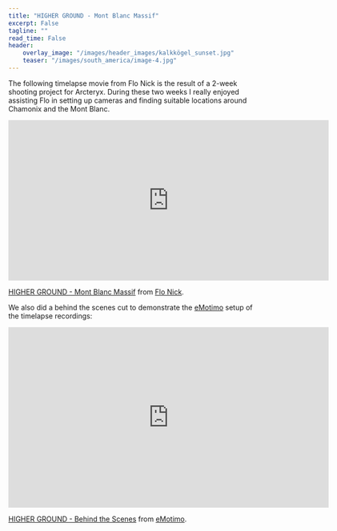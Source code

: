 ```yaml
---
title: "HIGHER GROUND - Mont Blanc Massif"
excerpt: False
tagline: ""
read_time: False
header: 
    overlay_image: "/images/header_images/kalkkögel_sunset.jpg"
    teaser: "/images/south_america/image-4.jpg"
---
```


The following timelapse movie from Flo Nick is the result of a 2-week shooting project for Arcteryx. During these two weeks I really enjoyed assisting Flo in setting up cameras and finding suitable locations around Chamonix and the Mont Blanc.

<iframe src="https://player.vimeo.com/video/351884479?color=ffffff" width="640" height="320" frameborder="0" allow="autoplay; fullscreen; picture-in-picture" allowfullscreen></iframe>
<p><a href="https://vimeo.com/351884479">HIGHER GROUND - Mont Blanc Massif</a> from <a href="https://vimeo.com/flonick">Flo Nick</a>.</p>

We also did a behind the scenes cut to demonstrate the <a href="https://vimeo.com/emotimo">eMotimo</a> setup of the timelapse recordings:

<iframe src="https://player.vimeo.com/video/351877866" width="640" height="360" frameborder="0" allow="autoplay; fullscreen; picture-in-picture" allowfullscreen></iframe>
<p><a href="https://vimeo.com/351877866">HIGHER GROUND - Behind the Scenes</a> from <a href="https://vimeo.com/emotimo">eMotimo</a>.</p>


<!--
Comments

<iframe width="420" height="315" src="https://youtu.be/pHKt4kh5Yzo" frameborder="0" allowfullscreen></iframe>
PDF link [get the PDF](/assets/mydoc.pdf)
-->